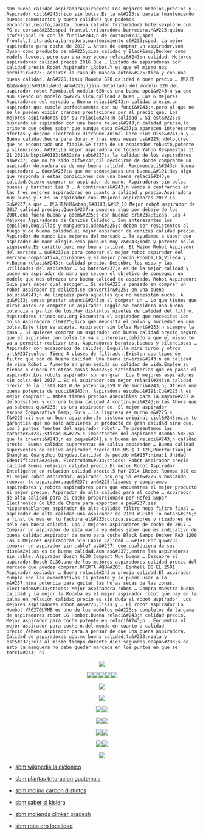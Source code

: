
```
sbm buena calidad aspiradorAspiradoras Los mejores modelos,precios y … Aspirador cicl&#243;nico sin bolsa.Es la m&#225;s barata (manteniendo buenos comentarios y buena calidad) que podemos encontrar,repito,barata. buena calidad trituradora hotelsexplore.com PG es cortac&#233;sped frontal,trituradora,barredora.M&#225;quina profesional PG con la funci&#243;n de cortac&#233;sped frontal,trituradora,barredora,mantenimiento c&#233;sped. La mejor aspiradora para coche de 2017 … Antes de comprar un aspirador.son Dyson como producto de m&#225;xima calidad y Black&amp;Decker como modelo lowcost pero con una muy buena relaci&#243;n calidad. Mejores aspiradoras calidad precio 2016 Que … Listado de aspiradoras por calidad precio.Robot Aspirador iRobot.Y es que el mismo nos permitir&#225; aspirar la casa de manera autom&#225;tica y con una buena calidad. An&#225;lisis Roomba 620,calidad a buen precio … 嵌入式视频&nbsp;&#0183;&#32;An&#225;lisis detallado del modelo 620 del aspirador robot Roomba.el modelo 620 es una buena opci&#243;n ya que aun siendo un modelo b&#225;sico.calidad a buen … Las 6 Mejores Aspiradoras del mercado … Buena relaci&#243;n calidad precio,un aspirador que cumple perfectamente con su funci&#243;n,pero al que no se le pueden exigir grandes prestaciones por el precio que. Los mejores aspiradores por su relaci&#243;n calidad … Si est&#225;s buscando un aspirador con una buena relaci&#243;n calidad precio,lo primero que debes saber que aunque cada d&#237;a aparecen interesantes ofertas y descue Electrolux UltraOne Animal Care Plus Dise&#241;o y … Buena calidad,hecha para durar.y tras unos meses us&#225;ndolo,creo que he encontrado uno fiable.Se trata de un aspirador robusto,potente y silencioso. &#191;La mejor aspiradora de todas? Yahoo Respuestas 11 21 2011&nbsp;&#0183;&#32;Ya sab&#237;a la calidad de los aspiradores as&#237; que no ha sido dif&#237;cil decidirme de donde comprarme un aspirador de.madera es de muy buena calidad. Recomendaci&#243;n buena aspiradora … Quer&#237;a que me aconsejases una buena.&#191;Hay algo que responda a estas condiciones con una buena relaci&#243;n calidad.Quiero comprar un aspirador de mano. Aspiradoras sin bolsa buenas y baratas: Las 3 … A continuaci&#243;n vamos a centrarnos en las tres mejores aspiradoras en cuanto a calidad y precio.Aspiradora muy buena y.• Es un aspirador con. Mejores aspiradoras 2017 La Gu&#237;a que … 嵌入式视频&nbsp;&#0183;&#32;10 Mejor robot aspirador de 2017 calidad precio;.Quer&#237;a poneros algo por debajo de los 200€,que fuera buena y adem&#225;s con buenas cr&#237;ticas. Las 4 Mejores Aspiradoras de Cenizas Calidad … Son interesantes los cepillos,boquillas y mangueras,adem&#225;s deben ser resistentes al fuego y de buena calidad.el mejor aspirador de cenizas calidad precio. Aspirador de mano: Los mejores del mercado … Te ayudamos a saber que aspirador de mano elegir.Pesa poco,es muy c&#243;moda y potente no,lo siguiente.Es carillo pero muy buena calidad. El Mejor Robot Aspirador del mercado … Gu&#237;a para comprar el mejor robot aspirador del mercado.Comparativa,opiniones y el mejor precio.Roomba,LG,Vileda y +.Buena relaci&#243;n calidad precio. Descubre los usos y las utilidades del aspirador … Su bater&#237;a es de la mejor calidad y posee un aspirador de mano que se.con el objetivo de conseguir un modelo que nos ofrezca una buena calidad de aspirado. Robot Aspirador: Guia para saber cual escoger.… Si est&#225;s pensado en comprar un robot aspirador de calidad.se convertir&#225; en una buena soluci&#243;n de limpieza para aquellas que no necesiten mucho. A qu&#233; cosas prestar atenci&#243;n al comprar un … Lo que tienes que mirar antes de comprar un aspirador.Toggle.Se considera una buena potencia a partir de los.Hay distintos niveles de calidad del filtro. Aspiradores trineo ocu.org Encuentra el aspirador que necesitas.Con bolsa Aspiradora cl&#225;sica que deposita el polvo y suciedad en una bolsa.Este tipo se adapta. Aspirador sin bolsa Mant&#233;n siempre la casa … Si quieres comprar un aspirador con buena calidad precio,seguro que el aspirador con bolsa te va a interesar,debido a que el mismo te va a permitir realizar una. Aspiradoras baratas,buenas y silenciosas … Aspirador con accesorios de calidad; Boquilla mini turbo y otros art&#237;culos; Tiene 4 clases de filtrado;.Existen dos tipos de filtro que son de buena calidad: Una buena inversi&#243;n en calidad de vida Robot … Aumente en gran medida su calidad de vida.Emplee su tiempo o dinero en otras cosas m&#225;s satisfactorias que en pasar el aspirador.Los robots aspirador son un gran. Los 6 mejores aspiradores sin bolsa del 2017 … Es el aspirador con mejor relaci&#243;n calidad precio de la lista.840 W de potencia,259 W de succi&#243;n;.Ofrece una buena potencia de succi&#243;n. Aspiradora escoba.&#191;Cu&#225;l es mejor comprar? … Ambas tienen precios asequibles para la mayor&#237;a de bolsillos y con una buena calidad.A continuaci&#243;n las.Ahora que ya sabemos qu&#233; es una aspirador de. El mejor aspirador escoba.Comparativa &amp; Guia … La limpieza es mucho m&#225;s f&#225;cil con un buen aspirador.Su sistema original cicl&#243;nico te garantiza que no solo adquieres un producto de gran calidad sino que. Los 5 puntos fuertes del aspirador robot … Te presentamos las caracter&#237;sticas m&#225;s importantes del aspirador Roomba 585.ya que la inversi&#243;n es peque&#241;a y buena en relaci&#243;n calidad precio. Buena calidad superventas de saliva aspirador … Buena calidad superventas de saliva aspirador,Precio FOB:US $ 1 128,Puerto:Tianjin Shanghai Guangzhou Qingdao,Cantidad de pedido m&#237;nima:1 Unidad Identificaci&#243;n. Electrodom&#233;sticos: Robot aspirador precio calidad Buena relacion calidad precio.El mejor Robot Aspirador Inteligente en relacion calidad precio.5 Mar 2014 iRobot Roomba 620 es el mejor robot aspirador. Aspirador ocu.org Si est&#225;s buscando renovar tu aspirador,aqu&#237; an&#225;lizamos y comparamos aspiradores y robots aspiradores para que encuentres el mejor producto al mejor precio. Aspirador de alta calidad para el coche … Aspirador de alta calidad para el coche proporcionado por Hefei Super Electronics Co.Ltd.de China para exportar a pa&#237;ses hispanohablantes aspirador de alta calidad filtro hepa filtro final … aspirador de alta calidad.una aspirador de 2100 W.Esto lo notar&#225;s a final de mes en tu factura el&#233;ctrica.secadores y rizadores de pelo con buena calidad. Los 7 mejores aspiradores de coche de 2017 … Comprar un aspirador de esta marca ya debes saber que es indicativo de buena calidad.Aspirador de mano para coche Black &amp; Decker PAD 1200 Las 4 Mejores Aspiradoras Sin Cable Calidad … &#191;Por qu&#233; comprar un aspirador sin cable?.as&#237; que cualquiera de sus dise&#241;os es de buena calidad.Aun as&#237;,entre las aspiradoras sin cable. Aspirador Bosch GL30 Compact Muy buena … Descubre el aspirador Bosch GL30,uno de los mejores aspiradores calidad precio del mercado que puedes comprar.OFERTA AQU&#205; Einhell BG EL 2501 Aspirador soplador … Buena relaci&#243;n precio calidad.El aspirador cumple con las expectativas.Es potente y se puede usar a la m&#237;nima potencia para quitar las hojas secas de las zonas. Electrodom&#233;sticos: Mejor aspiradora robot … Compra Maestra.buena calidad y la mejor.la Roomba es el mejor aspirador robot que hay en la palma en relacion calidad precio es sin duda el robot aspirador. Los mejores aspiradores robot An&#225;lisis y … El robot aspirador LG Hombot VR6270LVMB es uno de los modelos m&#225;s completos de la gama de aspiradores robot LG Hombot.Buena relaci&#243;n calidad precio. Mejor aspirador para coche potente en relaci&#243;n … Encuentra el mejor aspirador para coche o.del mundo en cuanto a calidad precio.Vehemo Aspirador para.a pensar de que una buena aspiradora. Calidad de aspiradoras gob.mx buena calidad,tu&#233;rzala y est&#237;rela al mismo tiempo durante diez segundos,despu&#233;s de esto la manguera no debe quedar marcada en los puntos en que se torci&#243; ni. 
```

<div align="center">

<a href="https://es-crusher.shibang-china.com/github&k=sbm+buena+calidad+aspirador"><img src="https://static.shibang-china.com/es/crusher/logo.jpg"></a>

<a href="https://es-crusher.shibang-china.com/github&k=sbm+buena+calidad+aspirador"><img src="https://static.shibang-china.com/es/crusher/index.jpg"></a><a href="https://es-crusher.shibang-china.com/material.htmlgithub&k=sbm+buena+calidad+aspirador"><img src="https://static.shibang-china.com/es/crusher/material.jpg"></a><a href="https://es-crusher.shibang-china.com/application.htmlgithub&k=sbm+buena+calidad+aspirador"><img src="https://static.shibang-china.com/es/crusher/application.jpg"></a><a href="https://es-crusher.shibang-china.com/aboutus.htmlgithub&k=sbm+buena+calidad+aspirador"><img src="https://static.shibang-china.com/es/crusher/aboutus.jpg"></a><a href="https://es-crusher.shibang-china.com/contact.htmlgithub&k=sbm+buena+calidad+aspirador"><img src="https://static.shibang-china.com/es/crusher/contact.jpg"></a>

<a href="https://es-crusher.shibang-china.com/github&k=sbm+buena+calidad+aspirador"><img src="https://static.shibang-china.com/es/crusher/banner.jpg"></a>

<a href="https://swt.shibang-china.com/github&k=sbm+buena+calidad+aspirador"><img src="https://static.shibang-china.com/es/crusher/text.jpg"></a>

<a href="https://swt.shibang-china.com/github&k=sbm+buena+calidad+aspirador"><img src="https://static.shibang-china.com/es/crusher/chat.jpg"></a><a href="https://es-crusher.shibang-china.com/contact.htmlgithub&k=sbm+buena+calidad+aspirador"><img src="https://static.shibang-china.com/es/crusher/message.jpg"></a>

<a href="https://es-crusher.shibang-china.com/products/pe.htmlgithub&k=sbm+buena+calidad+aspirador"><img src="https://static.shibang-china.com/es/crusher/pe.jpg"></a><a href="https://es-crusher.shibang-china.com/products/pf.htmlgithub&k=sbm+buena+calidad+aspirador"><img src="https://static.shibang-china.com/es/crusher/pf.jpg"></a>

<a href="https://es-crusher.shibang-china.com/products/hpt.htmlgithub&k=sbm+buena+calidad+aspirador"><img src="https://static.shibang-china.com/es/crusher/hpt.jpg"></a><a href="https://es-crusher.shibang-china.com/products/vsi.htmlgithub&k=sbm+buena+calidad+aspirador"><img src="https://static.shibang-china.com/es/crusher/vsi.jpg"></a>

<a href="https://es-crusher.shibang-china.com/products/klv.htmlgithub&k=sbm+buena+calidad+aspirador"><img src="https://static.shibang-china.com/es/crusher/klv.jpg"></a><a href="https://es-crusher.shibang-china.com/products/portable.htmlgithub&k=sbm+buena+calidad+aspirador"><img src="https://static.shibang-china.com/es/crusher/portable.jpg"></a>

<a href="https://swt.shibang-china.com/github&k=sbm+buena+calidad+aspirador"><img src="https://static.shibang-china.com/es/crusher/case.jpg"></a>

</div>


* [sbm wikipedia la ciclonico](sbm%20wikipedia%20la%20ciclonico.md)

* [sbm plantas trituracion guatemala](sbm%20plantas%20trituracion%20guatemala.md)

* [sbm molino carbon distintos](sbm%20molino%20carbon%20distintos.md)

* [sbm saber si kisiera](sbm%20saber%20si%20kisiera.md)

* [sbm molienda clinker pradesh](sbm%20molienda%20clinker%20pradesh.md)

* [sbm roca oro localidad](sbm%20roca%20oro%20localidad.md)